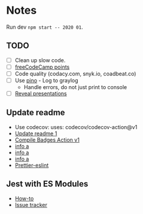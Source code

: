 # Notes

Run dev `npm start -- 2020 01`.

## TODO

- [ ] Clean up slow code.
- [ ] [freeCodeCamp points](https://www.freecodecamp.org/)
- [ ] Code quality (codacy.com, snyk.io, coadbeat.co)
- [ ] Use [pino](https://github.com/pinojs/pino) - Log to graylog
  - Handle errors, do not just print to console
- [ ] [Reveal presentations](https://revealjs.com/)

## Update readme

- Use codecov: uses: codecov/codecov-action@v1
- [Update readme 1](https://github.com/Mokkapps/mokkapps)
- [Compile Badges Action v1](https://github.com/marketplace/actions/compile-badges-action)
- [info a](https://github.com/deeheber)
- [info a](https://fromthebottomoftheheap.net/2020/04/30/rendering-your-readme-with-github-actions)
- [info a](https://github.com/prettier/prettier-eslint/blob/master/package-scripts.js)
- [Prettier-eslint](https://github.com/prettier/prettier-eslint)

## Jest with ES Modules

- [How-to](https://jestjs.io/docs/ecmascript-modules)
- [Issue tracker](https://github.com/facebook/jest/issues/9430)
